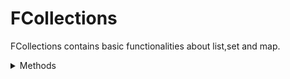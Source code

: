 # FCollections 

FCollections contains basic functionalities about list,set and map.


<details><summary>Methods</summary>
<p>
  
| Methods | Params | Param_Descriptoin | Method_Description |
| :---: | :---: | :--- | :--- |
| printList  | list | required a list which is going to print | Print the values of the list |
| createList | items | required items_count | creates a list with specific items |

</p>
</details>
